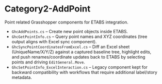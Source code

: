 # Category2-AddPoint

Point related Grasshopper components for ETABS integration.

- `GhcAddPoints.cs` – Create new point objects inside ETABS.
- `GhcGetPointInfo.cs` – Query point names and XYZ coordinates (tree output aligns with Excel sync component).
- `GhcSyncPointCoordinatesFromExcel.cs` – Diff an Excel sheet (UniqueName/X/Y/Z) against a captured baseline tree, highlight edits, and push renames/coordinate updates back to ETABS by selecting points and driving `EditGeneral.Move`.
- `GhcSetPointInfo_ExcelInteraction.cs` – Legacy component kept for backward compatibility with workflows that require additional label/story metadata.
